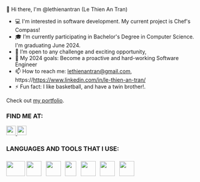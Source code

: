 👋 Hi there, I'm @lethienantran (Le Thien An Tran)

- :computer: I'm interested in software development. My current project is Chef's Compass!
- :mortar_board: I’m currently participating in Bachelor's Degree in Computer Science. I'm graduating June 2024.
- 🔭 I’m open to any challenge and exciting opportunity, 
- 🥅 My 2024 goals: Become a proactive and hard-working Software Engineer
- 📫 How to reach me: lethienantran@gmail.com, https://https://www.linkedin.com/in/le-thien-an-tran/
- ⚡ Fun fact: I like basketball, and have a twin brother!.

Check out [my portfolio](https://lethienantran.netlify.app/).
<h3><strong>FIND ME AT:</strong></h3>
<p>
<a href ="https:/https://www.instagram.com/wildemakegames/"> 
<img src="https://www.pngkey.com/png/full/873-8736940_instagram-icon-facebook-icon-facebook-instagram-pinterest-logo.png" width = "25" height="25"> 
</a>
<a href="https://https://www.linkedin.com/in/le-thien-an-tran/">
<img src ="https://www.huiledivine.com/wp-content/uploads/2014/12/linkedin.png" height = "25" width="25">
</a>
</p>   
<h3><strong> LANGUAGES AND TOOLS THAT I USE:</strong><h3>
<p>
<img src="https://cdn.freebiesupply.com/logos/thumbs/2x/java-4-logo.png" width = "50" height="40">
<img src ="https://miro.medium.com/max/300/1*A_Hg7NPIoARg0RmdsVapqg.png" height = "40" width="40"> &nbsp
<img src ="https://upload.wikimedia.org/wikipedia/commons/thumb/6/61/HTML5_logo_and_wordmark.svg/1200px-HTML5_logo_and_wordmark.svg.png" width="40" height="40"> &nbsp
<img src="https://upload.wikimedia.org/wikipedia/commons/thumb/d/d5/CSS3_logo_and_wordmark.svg/1200px-CSS3_logo_and_wordmark.svg.png" width="30" height="40">  &nbsp
<img src="https://yt3.ggpht.com/_q52i8bUAEvcb7JR4e-eNTv23y2A_wg5sCz0NC0GrGtcw1CRMWJSOPVHUDh_bngD0q4gMvVeoA=s900-c-k-c0x00ffffff-no-rj" width ="40" height ="40"> &nbsp
<img src="https://user-images.githubusercontent.com/11943860/46922529-b28cdc80-cfe0-11e8-9aec-0091161d3599.png" width="40" height="40"> &nbsp
<img src="https://cdn-icons-png.flaticon.com/512/25/25231.png" width="40" height ="40">
</p>   
</body>
